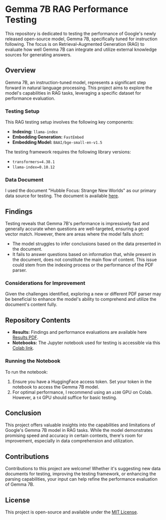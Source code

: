 # Gemma 7B RAG Performance Testing

This repository is dedicated to testing the performance of Google's newly released open-source model, Gemma 7B, specifically tuned for instruction following. The focus is on Retrieval-Augmented Generation (RAG) to evaluate how well Gemma 7B can integrate and utilize external knowledge sources for generating answers.

## Overview

Gemma 7B, an instruction-tuned model, represents a significant step forward in natural language processing. This project aims to explore the model's capabilities in RAG tasks, leveraging a specific dataset for performance evaluation.

### Testing Setup

This RAG testing setup involves the following key components:

- **Indexing:** `llama-index`
- **Embedding Generation:** `FastEmbed`
- **Embedding Model:** `BAAI/bge-small-en-v1.5`

The testing framework requires the following library versions:

- `transformers=4.38.1`
- `llama-index=0.10.12`

### Data Document

I used the document "Hubble Focus: Strange New Worlds" as our primary data source for testing. The document is available [here](https://www.nasa.gov/wp-content/uploads/2022/06/hubble_focus_exoplanets_june2022.pdf?emrc=9057ef).

## Findings

Testing reveals that Gemma 7B's performance is impressively fast and generally accurate when questions are well-targeted, ensuring a good vector match. However, there are areas where the model falls short:

- The model struggles to infer conclusions based on the data presented in the document.
- It fails to answer questions based on information that, while present in the document, does not constitute the main flow of content. This issue could stem from the indexing process or the performance of the PDF parser.

### Considerations for Improvement

Given the challenges identified, exploring a new or different PDF parser may be beneficial to enhance the model's ability to comprehend and utilize the document's content fully.

## Repository Contents

- **Results:** Findings and performance evaluations are available here [Results PDF](https://github.com/mickymultani/RAG-Testing-Gemma7B-IT/blob/main/RAG%20Testing%20with%20Gemma%207B%20Instruction%20Tuned.pdf).
- **Notebooks:** The Jupyter notebook used for testing is accessible via this [Colab link](https://github.com/mickymultani/RAG-Testing-Gemma7B-IT/blob/main/RAG_Gemma7B_IT.ipynb).

### Running the Notebook

To run the notebook:

1. Ensure you have a HuggingFace access token. Set your token in the notebook to access the Gemma 7B model.
2. For optimal performance, I recommend using an `a100` GPU on Colab. However, a `t4` GPU should suffice for basic testing.

## Conclusion

This project offers valuable insights into the capabilities and limitations of Google's Gemma 7B model in RAG tasks. While the model demonstrates promising speed and accuracy in certain contexts, there's room for improvement, especially in data comprehension and utilization.

## Contributions

Contributions to this project are welcome! Whether it's suggesting new data documents for testing, improving the testing framework, or enhancing the parsing capabilities, your input can help refine the performance evaluation of Gemma 7B.

## License

This project is open-source and available under the [MIT License](LICENSE).

